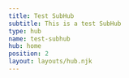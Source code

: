 ```yaml
---
title: Test SubHub
subtitle: This is a test SubHub
type: hub
name: test-subhub
hub: home
position: 2
layout: layouts/hub.njk
---
```

